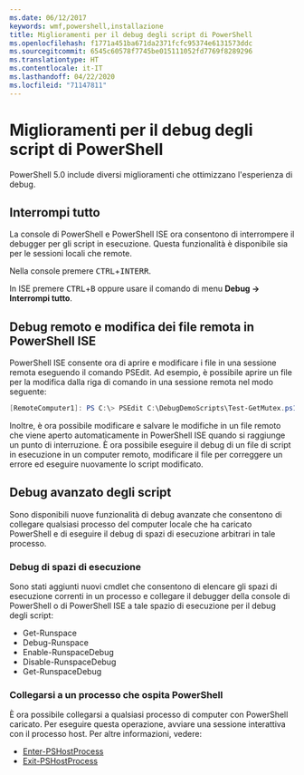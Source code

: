 ```yaml
---
ms.date: 06/12/2017
keywords: wmf,powershell,installazione
title: Miglioramenti per il debug degli script di PowerShell
ms.openlocfilehash: f1771a451ba671da2371fcfc95374e6131573ddc
ms.sourcegitcommit: 6545c60578f7745be015111052fd7769f8289296
ms.translationtype: HT
ms.contentlocale: it-IT
ms.lasthandoff: 04/22/2020
ms.locfileid: "71147811"
---
```

# <a name="improvements-in-powershell-script-debugging"></a>Miglioramenti per il debug degli script di PowerShell

PowerShell 5.0 include diversi miglioramenti che ottimizzano l'esperienza di debug.

## <a name="break-all"></a>Interrompi tutto

La console di PowerShell e PowerShell ISE ora consentono di interrompere il debugger per gli script in esecuzione. Questa funzionalità è disponibile sia per le sessioni locali che remote.

Nella console premere <kbd>CTRL</kbd>+<kbd>INTERR</kbd>.

In ISE premere <kbd>CTRL</kbd>+<kbd>B</kbd> oppure usare il comando di menu **Debug -> Interrompi tutto**.

## <a name="remote-debugging-and-remote-file-editing-in-powershell-ise"></a>Debug remoto e modifica dei file remota in PowerShell ISE

PowerShell ISE consente ora di aprire e modificare i file in una sessione remota eseguendo il comando PSEdit.
Ad esempio, è possibile aprire un file per la modifica dalla riga di comando in una sessione remota nel modo seguente:

```powershell
[RemoteComputer1]: PS C:\> PSEdit C:\DebugDemoScripts\Test-GetMutex.ps1
```

Inoltre, è ora possibile modificare e salvare le modifiche in un file remoto che viene aperto automaticamente in PowerShell ISE quando si raggiunge un punto di interruzione. È ora possibile eseguire il debug di un file di script in esecuzione in un computer remoto, modificare il file per correggere un errore ed eseguire nuovamente lo script modificato.

## <a name="advanced-script-debugging"></a>Debug avanzato degli script

Sono disponibili nuove funzionalità di debug avanzate che consentono di collegare qualsiasi processo del computer locale che ha caricato PowerShell e di eseguire il debug di spazi di esecuzione arbitrari in tale processo.

### <a name="runspace-debugging"></a>Debug di spazi di esecuzione

Sono stati aggiunti nuovi cmdlet che consentono di elencare gli spazi di esecuzione correnti in un processo e collegare il debugger della console di PowerShell o di PowerShell ISE a tale spazio di esecuzione per il debug degli script:

- Get-Runspace
- Debug-Runspace
- Enable-RunspaceDebug
- Disable-RunspaceDebug
- Get-RunspaceDebug

### <a name="attach-to-process-hosting-powershell"></a>Collegarsi a un processo che ospita PowerShell

È ora possibile collegarsi a qualsiasi processo di computer con PowerShell caricato. Per eseguire questa operazione, avviare una sessione interattiva con il processo host. Per altre informazioni, vedere:

- [Enter-PSHostProcess](/powershell/module/Microsoft.PowerShell.Core/Enter-PSHostProcess)
- [Exit-PSHostProcess](/powershell/module/Microsoft.PowerShell.Core/Exit-PSHostProcess)
